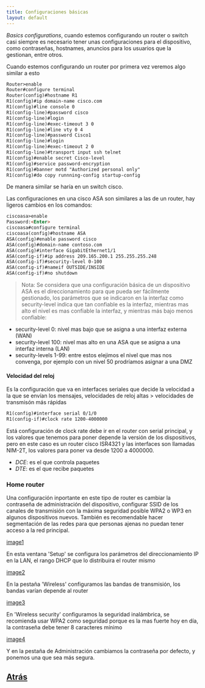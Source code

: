 ```yaml
---
title: Configuraciones básicas
layout: default
---
```


*Basics configurations*, cuando estemos configurando un router o switch casi siempre es necesario tener unas configuraciones para el dispositivo, como contraseñas, hostnames, anuncios para los usuarios que la gestionan, entre otros.

Cuando estemos configurando un router por primera vez veremos algo similar a esto

```html
Router>enable
Router#configure terminal
Router(config)#hostname R1
R1(config)#ip domain-name cisco.com
R1(config)#line console 0
R1(config-line)#password cisco
R1(config-line)#login
R1(config-line)#exec-timeout 3 0
R1(config-line)#line vty 0 4
R1(config-line)#password Cisco1
R1(config-line)#login
R1(config-line)#exec-timeout 2 0
R1(config-line)#transport input ssh telnet
R1(config)#enable secret Cisco-level
R1(config)#service password-encryption
R1(config)#banner motd "Authorized personal only"
R1(config)#do copy runnning-config startup-config
```
De manera similar se haría en un switch cisco.

Las configuraciones en una cisco ASA son similares a las de un router, hay ligeros cambios en los comandos:
```html
ciscoasa>enable
Password:<Enter>
ciscoasa#configure terminal
ciscoasa(config)#hostname ASA
ASA(config)#enable password cisco
ASA(config)#domain-name contoso.com
ASA(config)#interface GigabitEthernet1/1
ASA(config-if)#ip address 209.165.200.1 255.255.255.248
ASA(config-if)#security-level 0-100
ASA(config-if)#nameif OUTSIDE/INSIDE
ASA(config-if)#no shutdown
```
> Nota: Se considera que una configuración básica de un dispositivo ASA es el direccionamiento para que pueda ser fácilmente gestionado, los parámetros que se indicaron en la interfaz como security-level indica que tan confiable es la interfaz, mientras mas alto el nivel es mas confiable la interfaz, y mientras más bajo menos confiable:
* security-level 0: nivel mas bajo que se asigna a una interfaz externa (WAN)
* security-level 100: nivel mas alto en una ASA que se asigna a una interfaz interna (LAN)
* security-levels 1-99: entre estos elejimos el nivel que mas nos convenga, por ejemplo con un nivel 50 prodríamos asignar a una DMZ 

#### Velocidad del reloj

Es la configuración que va en interfaces seriales que decide la velocidad a la que se envían los mensajes, velocidades de reloj altas > velocidades de transmisón más rápidas
```html
R1(config)#interface serial 0/1/0
R1(config-if)#clock rate 1200-4000000
```
Está configuración de clock rate debe ir en el router con serial principal, y los valores que tenemos para poner depende la versión de los dispositivos, pero en este caso es un router cisco ISR4321 y las interfaces son llamadas NIM-2T, los valores para poner va desde 1200 a 4000000.

* *DCE*: es el que controla paquetes
* *DTE*: es el que recibe paquetes

### Home router

Una configuración inportante en este tipo de router es cambiar la contraseña de administración del dispositivo, configurar SSID de los canales de transmisión con la máxima seguridad posible WPA2 o WP3 en algunos dispositivos nuevos. También es recomendable hacer segmentación de las redes para que personas ajenas no puedan tener acceso a la red principal.

[image1](./1.jpeg)

En esta ventana 'Setup' se configura los parámetros del direccionamiento IP en la LAN, el rango DHCP que lo distribuira el router mismo

[image2](./2.jpeg)

En la pestaña 'Wireless' configuramos las bandas de transmisión, los bandas varían depende al router

[image3](./3.jpeg)

En 'Wireless security' configuramos la seguridad inalámbrica, se recomienda usar WPA2 como seguridad porque es la mas fuerte hoy en día, la contraseña debe tener 8 caracteres mínimo

[image4](./4.jpeg)

Y en la pestaña de Administración cambiamos la contraseña por defecto, y ponemos una que sea más segura.

## [Atrás](./)